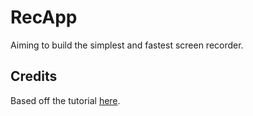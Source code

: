 # RecApp
Aiming to build the simplest and fastest screen recorder.

## Credits
Based off the tutorial [here](https://www.youtube.com/watch?v=3yqDxhR2XxE).
